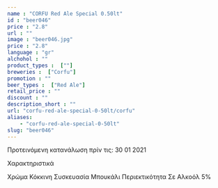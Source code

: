 ```yaml
---
name : "CORFU Red Ale Special 0.50lt"
id : "beer046"
price : "2.8"
url : ""
image : "beer046.jpg"
price : "2.8"
language : "gr"
alchohol : ""
product_types :  [""]
breweries :  ["Corfu"]
promotion : ""
beer_types :  ["Red Ale"]
retail_price : ""
discount : ""
description_short : ""
url: "corfu-red-ale-special-0-50lt/corfu"
aliases: 
    - "corfu-red-ale-special-0-50lt"
slug: "beer046"
---
```


Προτεινόμενη κατανάλωση πρίν τις: 30 01 2021

Χαρακτηριστικά

Χρώμα
Κόκκινη
Συσκευασία
Μπουκάλι
Περιεκτικότητα Σε Αλκοόλ
5%